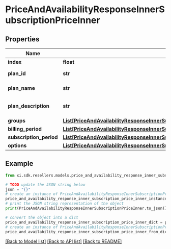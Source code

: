 # PriceAndAvailabilityResponseInnerSubscriptionPriceInner


## Properties

Name | Type | Description | Notes
------------ | ------------- | ------------- | -------------
**index** | **float** |  | [optional] 
**plan_id** | **str** | Id of the plan. | [optional] 
**plan_name** | **str** | Name of the plan. | [optional] 
**plan_description** | **str** | The description of the plan. | [optional] 
**groups** | [**List[PriceAndAvailabilityResponseInnerSubscriptionPriceInnerGroupsInner]**](PriceAndAvailabilityResponseInnerSubscriptionPriceInnerGroupsInner.md) |  | [optional] 
**billing_period** | [**List[PriceAndAvailabilityResponseInnerSubscriptionPriceInnerBillingPeriodInner]**](PriceAndAvailabilityResponseInnerSubscriptionPriceInnerBillingPeriodInner.md) |  | [optional] 
**subscription_period** | [**List[PriceAndAvailabilityResponseInnerSubscriptionPriceInnerSubscriptionPeriodInner]**](PriceAndAvailabilityResponseInnerSubscriptionPriceInnerSubscriptionPeriodInner.md) |  | [optional] 
**options** | [**List[PriceAndAvailabilityResponseInnerSubscriptionPriceInnerOptionsInner]**](PriceAndAvailabilityResponseInnerSubscriptionPriceInnerOptionsInner.md) |  | [optional] 

## Example

```python
from xi.sdk.resellers.models.price_and_availability_response_inner_subscription_price_inner import PriceAndAvailabilityResponseInnerSubscriptionPriceInner

# TODO update the JSON string below
json = "{}"
# create an instance of PriceAndAvailabilityResponseInnerSubscriptionPriceInner from a JSON string
price_and_availability_response_inner_subscription_price_inner_instance = PriceAndAvailabilityResponseInnerSubscriptionPriceInner.from_json(json)
# print the JSON string representation of the object
print(PriceAndAvailabilityResponseInnerSubscriptionPriceInner.to_json())

# convert the object into a dict
price_and_availability_response_inner_subscription_price_inner_dict = price_and_availability_response_inner_subscription_price_inner_instance.to_dict()
# create an instance of PriceAndAvailabilityResponseInnerSubscriptionPriceInner from a dict
price_and_availability_response_inner_subscription_price_inner_from_dict = PriceAndAvailabilityResponseInnerSubscriptionPriceInner.from_dict(price_and_availability_response_inner_subscription_price_inner_dict)
```
[[Back to Model list]](../README.md#documentation-for-models) [[Back to API list]](../README.md#documentation-for-api-endpoints) [[Back to README]](../README.md)


